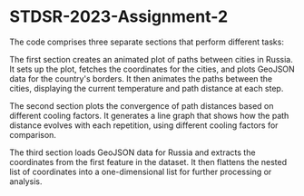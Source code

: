 # STDSR-2023-Assignment-2

The code comprises three separate sections that perform different tasks:

The first section creates an animated plot of paths between cities in Russia. It sets up the plot, fetches the coordinates for the cities, and plots GeoJSON data for the country's borders. It then animates the paths between the cities, displaying the current temperature and path distance at each step.

The second section plots the convergence of path distances based on different cooling factors. It generates a line graph that shows how the path distance evolves with each repetition, using different cooling factors for comparison.

The third section loads GeoJSON data for Russia and extracts the coordinates from the first feature in the dataset. It then flattens the nested list of coordinates into a one-dimensional list for further processing or analysis.
